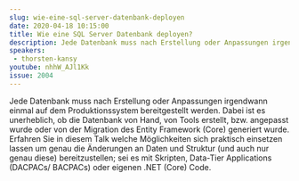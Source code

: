 ```yaml
---
slug: wie-eine-sql-server-datenbank-deployen
date: 2020-04-18 10:15:00
title: Wie eine SQL Server Datenbank deployen?
description: Jede Datenbank muss nach Erstellung oder Anpassungen irgendwann einmal auf dem Produktionssystem bereitgestellt werden. Dabei ist es unerheblich, ob die Datenbank von Hand, von Tools erstellt, bzw. angepasst wurde oder von der Migration des Entity Framework (Core) generiert wurde. 
speakers:
 - thorsten-kansy
youtube: nhhW_AJl1Kk
issue: 2004
---
```

Jede Datenbank muss nach Erstellung oder Anpassungen irgendwann einmal auf dem Produktionssystem bereitgestellt werden. 
Dabei ist es unerheblich, ob die Datenbank von Hand, von Tools erstellt, bzw. angepasst wurde oder von der Migration des
 Entity Framework (Core) generiert wurde. Erfahren Sie in diesem Talk welche Möglichkeiten sich praktisch einsetzen lassen um genau die Änderungen an Daten und Struktur (und auch nur genau diese) bereitzustellen; sei es mit Skripten, Data-Tier Applications (DACPACs/ BACPACs) oder eigenen .NET (Core) Code.
